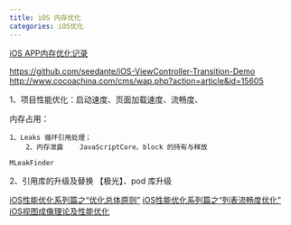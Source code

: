 ```yaml
---
title: iOS 内存优化
categories: iOS优化
---
```


[iOS APP内存优化记录](https://www.jianshu.com/p/f47f538b64dd)

https://github.com/seedante/iOS-ViewController-Transition-Demo
http://www.cocoachina.com/cms/wap.php?action=article&id=15605


1、项目性能优化：启动速度、页面加载速度、流畅度、


内存占用：

	1、Leaks 循环引用处理；
        2、内存泄露    JavaScriptCore、block 的持有与释放

	MLeakFinder

2、引用库的升级及替换
【极光】、pod 库升级

[iOS性能优化系列篇之“优化总体原则”](http://www.cocoachina.com/articles/22940)
[iOS性能优化系列篇之“列表流畅度优化”](http://www.cocoachina.com/articles/24599)
[iOS视图成像理论及性能优化](https://www.jianshu.com/p/c7869be4ab56)